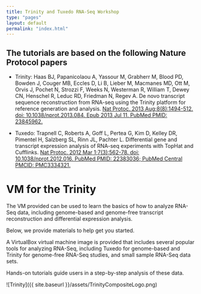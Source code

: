 ```yaml
---
title: Trinity and Tuxedo RNA-Seq Workshop
type: "pages"
layout: default
permalink: "index.html"
---
```

The tutorials are based on the following Nature Protocol papers
---------------------------------------------------------------
* Trinity: Haas BJ, Papanicolaou A, Yassour M, Grabherr M, Blood PD, Bowden J, Couger MB, Eccles D, Li B, Lieber M, Macmanes MD, Ott M, Orvis J, Pochet N, Strozzi F, Weeks N, Westerman R, William T, Dewey CN, Henschel R, Leduc RD, Friedman N, Regev A. De novo transcript sequence reconstruction from RNA-seq using the Trinity platform for reference generation and analysis. [Nat Protoc. 2013 Aug;8(8):1494-512. doi: 10.1038/nprot.2013.084. Epub 2013 Jul 11. PubMed PMID: 23845962.](http://www.nature.com/nprot/journal/v8/n8/full/nprot.2013.084.html)

* Tuxedo: Trapnell C, Roberts A, Goff L, Pertea G, Kim D, Kelley DR, Pimentel H, Salzberg SL, Rinn JL, Pachter L. Differential gene and transcript expression analysis of RNA-seq experiments with TopHat and Cufflinks. [Nat Protoc. 2012 Mar 1;7(3):562-78. doi: 10.1038/nprot.2012.016. PubMed PMID: 22383036; PubMed Central PMCID: PMC3334321.](http://www.ncbi.nlm.nih.gov/pmc/articles/PMC3334321/)

VM for the Trinity
==================
The VM provided can be used to learn the basics of how to analyze RNA-Seq data, including genome-based and genome-free transcript reconstruction and differential expression analysis. 

Below, we provide materials to help get you started. 

A VirtualBox virtual machine image is provided that includes several popular tools for analyzing RNA-Seq, including Tuxedo for genome-based and Trinity for genome-free RNA-Seq studies, and small sample RNA-Seq data sets.

Hands-on tutorials guide users in a step-by-step analysis of these data.


![Trinity]({{ site.baseurl }}/assets/TrinityCompositeLogo.png)

